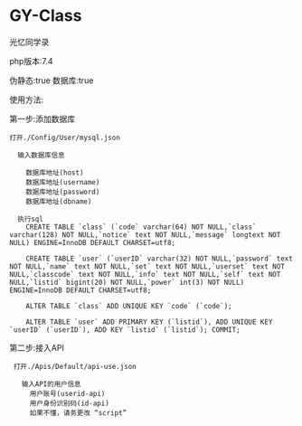 # GY-Class
光忆同学录

php版本:7.4

伪静态:true
数据库:true

使用方法:
    
  第一步:添加数据库
  
    打开./Config/User/mysql.json
    
      输入数据库信息
      
        数据库地址(host)
        数据库地址(username)
        数据库地址(password)
        数据库地址(dbname)
        
      执行sql
        CREATE TABLE `class` (`code` varchar(64) NOT NULL,`class` varchar(128) NOT NULL,`notice` text NOT NULL,`message` longtext NOT NULL) ENGINE=InnoDB DEFAULT CHARSET=utf8;
        
        CREATE TABLE `user` (`userID` varchar(32) NOT NULL,`password` text NOT NULL,`name` text NOT NULL,`set` text NOT NULL,`userset` text NOT NULL,`classcode` text NOT NULL,`info` text NOT NULL,`self` text NOT NULL,`listid` bigint(20) NOT NULL,`power` int(3) NOT NULL) ENGINE=InnoDB DEFAULT CHARSET=utf8;
        
        ALTER TABLE `class` ADD UNIQUE KEY `code` (`code`);
        
        ALTER TABLE `user` ADD PRIMARY KEY (`listid`), ADD UNIQUE KEY `userID` (`userID`), ADD KEY `listid` (`listid`); COMMIT;
        
   第二步:接入API
   
     打开./Apis/Default/api-use.json
     
       输入API的用户信息
         用户账号(userid-api)
         用户身份识别码(id-api)
         如果不懂，请务更改 “script”
   
